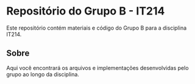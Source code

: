 # Repositório do Grupo B - IT214

Este repositório contém materiais e código do Grupo B para a disciplina IT214.

## Sobre

Aqui você encontrará os arquivos e implementações desenvolvidas pelo grupo ao longo da disciplina.